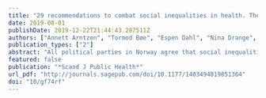 ```yaml
---
title: "29 recommendations to combat social inequalities in health. The Norwegian Council on Social Inequalities in Health"
date: 2019-08-01
publishDate: 2019-12-22T21:44:43.287511Z
authors: ["Annett Arntzen", "Tormod Bøe", "Espen Dahl", "Nina Drange", "Terje A Eikemo", "Jon Ivar Elstad", "Elisabeth Fosse", "Steinar Krokstad", "Astri Syse", "Mira Aaboen Sletten", "Bjorn Heine Strand"]
publication_types: ["2"]
abstract: "All political parties in Norway agree that social inequalities in health comprise a public health problem and should be reduced. Against this background, the Council on Social Inequalities in Health has taken action to provide specific advice to reduce social health differences. Our recommendations focus on the entire social gradient rather than just poverty and the socially disadvantaged. By proposing action on the social determinants of health such as affordable child-care, education, living environments and income structures, we aim to facilitate a possible re-orientation of policy away from redistribution to universalism. The striking challenges of the causes of health differences are complex, and the 29 recommendations to combat social inequality of health demand cross sectorial actions. The recommendations are listed thematically and have not been prioritized. Some are fundamental and require pronounced changes across sectors, whereas others are minor and sector-specific."
featured: false
publication: "*Scand J Public Health*"
url_pdf: "http://journals.sagepub.com/doi/10.1177/1403494819851364"
doi: "10/gf74rf"
---
```



